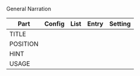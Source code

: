 General Narration

| Part     | Config | List | Entry | Setting |
|----------|--------|------|-------|---------|
| TITLE    |        |      |       |         |
| POSITION |        |      |       |         |
| HINT     |        |      |       |         |
| USAGE    |        |      |       |         |
